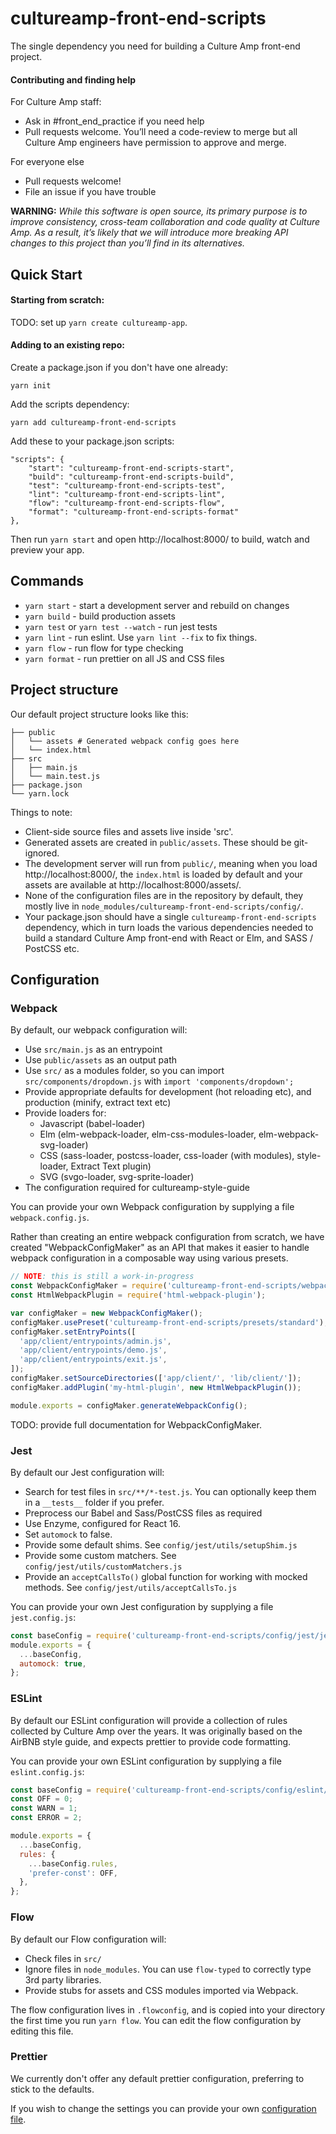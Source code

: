 # cultureamp-front-end-scripts

The single dependency you need for building a Culture Amp front-end project.

#### Contributing and finding help

For Culture Amp staff:

* Ask in #front_end_practice if you need help
* Pull requests welcome. You’ll need a code-review to merge but all Culture Amp engineers have permission to approve and merge.

For everyone else

* Pull requests welcome!
* File an issue if you have trouble

**WARNING:** _While this software is open source, its primary purpose is to improve consistency, cross-team collaboration and code quality at Culture Amp. As a result, it’s likely that we will introduce more breaking API changes to this project than you’ll find in its alternatives._

## Quick Start

#### Starting from scratch:

TODO: set up `yarn create cultureamp-app`.

#### Adding to an existing repo:

Create a package.json if you don't have one already:

    yarn init

Add the scripts dependency:

    yarn add cultureamp-front-end-scripts

Add these to your package.json scripts:

    "scripts": {
        "start": "cultureamp-front-end-scripts-start",
        "build": "cultureamp-front-end-scripts-build",
        "test": "cultureamp-front-end-scripts-test",
        "lint": "cultureamp-front-end-scripts-lint",
        "flow": "cultureamp-front-end-scripts-flow",
        "format": "cultureamp-front-end-scripts-format"
    },

Then run `yarn start` and open http://localhost:8000/ to build, watch and preview your app.

## Commands

* `yarn start` - start a development server and rebuild on changes
* `yarn build` - build production assets
* `yarn test` or `yarn test --watch` - run jest tests
* `yarn lint` - run eslint. Use `yarn lint --fix` to fix things.
* `yarn flow` - run flow for type checking
* `yarn format` - run prettier on all JS and CSS files

## Project structure

Our default project structure looks like this:

```
├── public
│   └── assets # Generated webpack config goes here
│   └── index.html
├── src
│   ├── main.js
│   └── main.test.js
├── package.json
└── yarn.lock
```

Things to note:

* Client-side source files and assets live inside 'src'.
* Generated assets are created in `public/assets`. These should be git-ignored.
* The development server will run from `public/`, meaning when you load http://localhost:8000/, the `index.html` is loaded by default and your assets are available at http://localhost:8000/assets/.
* None of the configuration files are in the repository by default, they mostly live in `node_modules/cultureamp-front-end-scripts/config/`.
* Your package.json should have a single `cultureamp-front-end-scripts` dependency, which in turn loads the various dependencies needed to build a standard Culture Amp front-end with React or Elm, and SASS / PostCSS etc.

## Configuration

### Webpack

By default, our webpack configuration will:

* Use `src/main.js` as an entrypoint
* Use `public/assets` as an output path
* Use `src/` as a modules folder, so you can import `src/components/dropdown.js` with `import 'components/dropdown';`
* Provide appropriate defaults for development (hot reloading etc), and production (minify, extract text etc)
* Provide loaders for:
  * Javascript (babel-loader)
  * Elm (elm-webpack-loader, elm-css-modules-loader, elm-webpack-svg-loader)
  * CSS (sass-loader, postcss-loader, css-loader (with modules), style-loader, Extract Text plugin)
  * SVG (svgo-loader, svg-sprite-loader)
* The configuration required for cultureamp-style-guide

You can provide your own Webpack configuration by supplying a file `webpack.config.js`.

Rather than creating an entire webpack configuration from scratch, we have created "WebpackConfigMaker" as an API that makes it easier to handle webpack configuration in a composable way using various presets.

```javascript
// NOTE: this is still a work-in-progress
const WebpackConfigMaker = require('cultureamp-front-end-scripts/webpack-config-maker');
const HtmlWebpackPlugin = require('html-webpack-plugin');

var configMaker = new WebpackConfigMaker();
configMaker.usePreset('cultureamp-front-end-scripts/presets/standard');
configMaker.setEntryPoints([
  'app/client/entrypoints/admin.js',
  'app/client/entrypoints/demo.js',
  'app/client/entrypoints/exit.js',
]);
configMaker.setSourceDirectories(['app/client/', 'lib/client/']);
configMaker.addPlugin('my-html-plugin', new HtmlWebpackPlugin());

module.exports = configMaker.generateWebpackConfig();
```

TODO: provide full documentation for WebpackConfigMaker.

### Jest

By default our Jest configuration will:

* Search for test files in `src/**/*-test.js`. You can optionally keep them in a `__tests__` folder if you prefer.
* Preprocess our Babel and Sass/PostCSS files as required
* Use Enzyme, configured for React 16.
* Set `automock` to false.
* Provide some default shims. See `config/jest/utils/setupShim.js`
* Provide some custom matchers. See `config/jest/utils/customMatchers.js`
* Provide an `acceptCallsTo()` global function for working with mocked methods. See `config/jest/utils/acceptCallsTo.js`

You can provide your own Jest configuration by supplying a file `jest.config.js`:

```javascript
const baseConfig = require('cultureamp-front-end-scripts/config/jest/jest.config.js');
module.exports = {
  ...baseConfig,
  automock: true,
};
```

### ESLint

By default our ESLint configuration will provide a collection of rules collected by Culture Amp over the years. It was originally based on the AirBNB style guide, and expects prettier to provide code formatting.

You can provide your own ESLint configuration by supplying a file `eslint.config.js`:

```javascript
const baseConfig = require('cultureamp-front-end-scripts/config/eslint/eslint.config.js');
const OFF = 0;
const WARN = 1;
const ERROR = 2;

module.exports = {
  ...baseConfig,
  rules: {
    ...baseConfig.rules,
    'prefer-const': OFF,
  },
};
```

### Flow

By default our Flow configuration will:

* Check files in `src/`
* Ignore files in `node_modules`. You can use `flow-typed` to correctly type 3rd party libraries.
* Provide stubs for assets and CSS modules imported via Webpack.

The flow configuration lives in `.flowconfig`, and is copied into your directory the first time you run `yarn flow`.
You can edit the flow configuration by editing this file.

### Prettier

We currently don't offer any default prettier configuration, preferring to stick to the defaults.

If you wish to change the settings you can provide your own [configuration file](https://prettier.io/docs/en/configuration.html).
